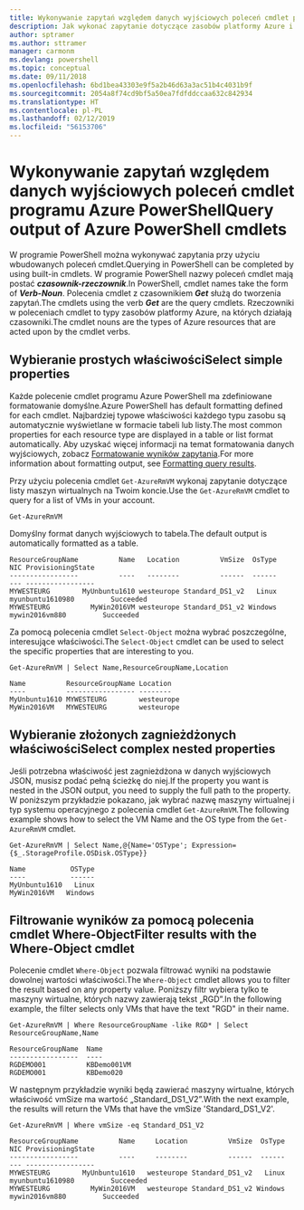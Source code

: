 ```yaml
---
title: Wykonywanie zapytań względem danych wyjściowych poleceń cmdlet programu Azure PowerShell
description: Jak wykonać zapytanie dotyczące zasobów platformy Azure i sformatować wyniki.
author: sptramer
ms.author: sttramer
manager: carmonm
ms.devlang: powershell
ms.topic: conceptual
ms.date: 09/11/2018
ms.openlocfilehash: 6bd1bea43303e9f5a2b46d63a3ac51b4c4031b9f
ms.sourcegitcommit: 2054a8f74cd9bf5a50ea7fdfddccaa632c842934
ms.translationtype: HT
ms.contentlocale: pl-PL
ms.lasthandoff: 02/12/2019
ms.locfileid: "56153706"
---
```

# <a name="query-output-of-azure-powershell-cmdlets"></a><span data-ttu-id="83dbb-103">Wykonywanie zapytań względem danych wyjściowych poleceń cmdlet programu Azure PowerShell</span><span class="sxs-lookup"><span data-stu-id="83dbb-103">Query output of Azure PowerShell cmdlets</span></span>

<span data-ttu-id="83dbb-104">W programie PowerShell można wykonywać zapytania przy użyciu wbudowanych poleceń cmdlet.</span><span class="sxs-lookup"><span data-stu-id="83dbb-104">Querying in PowerShell can be completed by using built-in cmdlets.</span></span> <span data-ttu-id="83dbb-105">W programie PowerShell nazwy poleceń cmdlet mają postać **_czasownik-rzeczownik_**.</span><span class="sxs-lookup"><span data-stu-id="83dbb-105">In PowerShell, cmdlet names take the form of **_Verb-Noun_**.</span></span> <span data-ttu-id="83dbb-106">Polecenia cmdlet z czasownikiem **_Get_** służą do tworzenia zapytań.</span><span class="sxs-lookup"><span data-stu-id="83dbb-106">The cmdlets using the verb **_Get_** are the query cmdlets.</span></span> <span data-ttu-id="83dbb-107">Rzeczowniki w poleceniach cmdlet to typy zasobów platformy Azure, na których działają czasowniki.</span><span class="sxs-lookup"><span data-stu-id="83dbb-107">The cmdlet nouns are the types of Azure resources that are acted upon by the cmdlet verbs.</span></span>

## <a name="select-simple-properties"></a><span data-ttu-id="83dbb-108">Wybieranie prostych właściwości</span><span class="sxs-lookup"><span data-stu-id="83dbb-108">Select simple properties</span></span>

<span data-ttu-id="83dbb-109">Każde polecenie cmdlet programu Azure PowerShell ma zdefiniowane formatowanie domyślne.</span><span class="sxs-lookup"><span data-stu-id="83dbb-109">Azure PowerShell has default formatting defined for each cmdlet.</span></span> <span data-ttu-id="83dbb-110">Najbardziej typowe właściwości każdego typu zasobu są automatycznie wyświetlane w formacie tabeli lub listy.</span><span class="sxs-lookup"><span data-stu-id="83dbb-110">The most common properties for each resource type are displayed in a table or list format automatically.</span></span> <span data-ttu-id="83dbb-111">Aby uzyskać więcej informacji na temat formatowania danych wyjściowych, zobacz [Formatowanie wyników zapytania](formatting-output.md).</span><span class="sxs-lookup"><span data-stu-id="83dbb-111">For more information about formatting output, see [Formatting query results](formatting-output.md).</span></span>

<span data-ttu-id="83dbb-112">Przy użyciu polecenia cmdlet `Get-AzureRmVM` wykonaj zapytanie dotyczące listy maszyn wirtualnych na Twoim koncie.</span><span class="sxs-lookup"><span data-stu-id="83dbb-112">Use the `Get-AzureRmVM` cmdlet to query for a list of VMs in your account.</span></span>

```azurepowershell-interactive
Get-AzureRmVM
```

<span data-ttu-id="83dbb-113">Domyślny format danych wyjściowych to tabela.</span><span class="sxs-lookup"><span data-stu-id="83dbb-113">The default output is automatically formatted as a table.</span></span>

```output
ResourceGroupName          Name   Location          VmSize  OsType              NIC ProvisioningState
-----------------          ----   --------          ------  ------              --- -----------------
MYWESTEURG        MyUnbuntu1610 westeurope Standard_DS1_v2   Linux myunbuntu1610980         Succeeded
MYWESTEURG          MyWin2016VM westeurope Standard_DS1_v2 Windows   mywin2016vm880         Succeeded
```

<span data-ttu-id="83dbb-114">Za pomocą polecenia cmdlet `Select-Object` można wybrać poszczególne, interesujące właściwości.</span><span class="sxs-lookup"><span data-stu-id="83dbb-114">The `Select-Object` cmdlet can be used to select the specific properties that are interesting to you.</span></span>

```azurepowershell-interactive
Get-AzureRmVM | Select Name,ResourceGroupName,Location
```

```output
Name          ResourceGroupName Location
----          ----------------- --------
MyUnbuntu1610 MYWESTEURG        westeurope
MyWin2016VM   MYWESTEURG        westeurope
```

## <a name="select-complex-nested-properties"></a><span data-ttu-id="83dbb-115">Wybieranie złożonych zagnieżdżonych właściwości</span><span class="sxs-lookup"><span data-stu-id="83dbb-115">Select complex nested properties</span></span>

<span data-ttu-id="83dbb-116">Jeśli potrzebna właściwość jest zagnieżdżona w danych wyjściowych JSON, musisz podać pełną ścieżkę do niej.</span><span class="sxs-lookup"><span data-stu-id="83dbb-116">If the property you want is nested in the JSON output, you need to supply the full path to the property.</span></span> <span data-ttu-id="83dbb-117">W poniższym przykładzie pokazano, jak wybrać nazwę maszyny wirtualnej i typ systemu operacyjnego z polecenia cmdlet `Get-AzureRmVM`.</span><span class="sxs-lookup"><span data-stu-id="83dbb-117">The following example shows how to select the VM Name and the OS type from the `Get-AzureRmVM` cmdlet.</span></span>

```azurepowershell-interactive
Get-AzureRmVM | Select Name,@{Name='OSType'; Expression={$_.StorageProfile.OSDisk.OSType}}
```

```output
Name           OSType
----           ------
MyUnbuntu1610   Linux
MyWin2016VM   Windows
```

## <a name="filter-results-with-the-where-object-cmdlet"></a><span data-ttu-id="83dbb-118">Filtrowanie wyników za pomocą polecenia cmdlet Where-Object</span><span class="sxs-lookup"><span data-stu-id="83dbb-118">Filter results with the Where-Object cmdlet</span></span>

<span data-ttu-id="83dbb-119">Polecenie cmdlet `Where-Object` pozwala filtrować wyniki na podstawie dowolnej wartości właściwości.</span><span class="sxs-lookup"><span data-stu-id="83dbb-119">The `Where-Object` cmdlet allows you to filter the result based on any property value.</span></span> <span data-ttu-id="83dbb-120">Poniższy filtr wybiera tylko te maszyny wirtualne, których nazwy zawierają tekst „RGD”.</span><span class="sxs-lookup"><span data-stu-id="83dbb-120">In the following example, the filter selects only VMs that have the text "RGD" in their name.</span></span>

```azurepowershell-interactive
Get-AzureRmVM | Where ResourceGroupName -like RGD* | Select ResourceGroupName,Name
```

```output
ResourceGroupName  Name
-----------------  ----
RGDEMO001          KBDemo001VM
RGDEMO001          KBDemo020
```

<span data-ttu-id="83dbb-121">W następnym przykładzie wyniki będą zawierać maszyny wirtualne, których właściwość vmSize ma wartość „Standard_DS1_V2”.</span><span class="sxs-lookup"><span data-stu-id="83dbb-121">With the next example, the results will return the VMs that have the vmSize 'Standard_DS1_V2'.</span></span>

```azurepowershell-interactive
Get-AzureRmVM | Where vmSize -eq Standard_DS1_V2
```

```output
ResourceGroupName          Name     Location          VmSize  OsType              NIC ProvisioningState
-----------------          ----     --------          ------  ------              --- -----------------
MYWESTEURG        MyUnbuntu1610   westeurope Standard_DS1_v2   Linux myunbuntu1610980         Succeeded
MYWESTEURG          MyWin2016VM   westeurope Standard_DS1_v2 Windows   mywin2016vm880         Succeeded
```